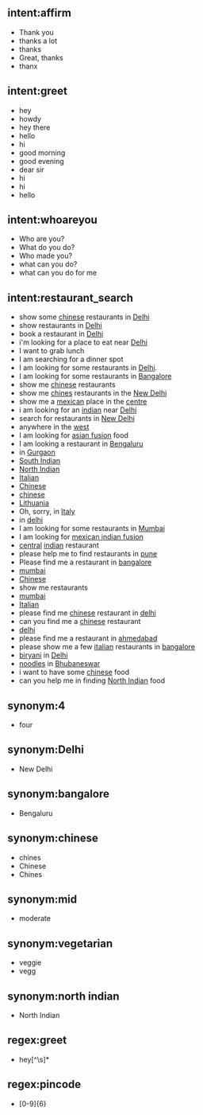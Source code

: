 ## intent:affirm
- Thank you
- thanks a lot
- thanks
- Great, thanks
- thanx

## intent:greet
- hey
- howdy
- hey there
- hello
- hi
- good morning
- good evening
- dear sir
- hi
- hi
- hello

## intent:whoareyou
- Who are you?
- What do you do?
- Who made you?
- what can you do?
- what can you do for me

## intent:restaurant_search
- show some [chinese](cuisine) restaurants in [Delhi](location)
- show restaurants in [Delhi](location)
- book a restaurant in [Delhi](location)
- i'm looking for a place to eat near [Delhi](location)
- I want to grab lunch
- I am searching for a dinner spot
- I am looking for some restaurants in [Delhi](location).
- I am looking for some restaurants in [Bangalore](location)
- show me [chinese](cuisine) restaurants
- show me [chines](cuisine:chinese) restaurants in the [New Delhi](location:Delhi)
- show me a [mexican](cuisine) place in the [centre](location)
- i am looking for an [indian](cuisine) near [Delhi](location)
- search for restaurants in [New Delhi](location)
- anywhere in the [west](location)
- I am looking for [asian fusion](cuisine) food
- I am looking a restaurant in [Bengaluru](location)
- in [Gurgaon](location)
- [South Indian](cuisine)
- [North Indian](cuisine)
- [Italian](cuisine)
- [Chinese](cuisine:chinese)
- [chinese](cuisine)
- [Lithuania](location)
- Oh, sorry, in [Italy](location)
- in [delhi](location)
- I am looking for some restaurants in [Mumbai](location)
- I am looking for [mexican indian fusion](cuisine)
- [central](location) [indian](cuisine) restaurant
- please help me to find restaurants in [pune](location)
- Please find me a restaurant in [bangalore](location)
- [mumbai](location)
- [Chinese](cuisine:chinese)
- show me restaurants
- [mumbai](location)
- [Italian](cuisine)
- please find me [chinese](cuisine) restaurant in [delhi](location)
- can you find me a [chinese](cuisine) restaurant
- [delhi](location)
- please find me a restaurant in [ahmedabad](location)
- please show me a few [italian](cuisine) restaurants in [bangalore](location)
- [biryani](cuisine) in [Delhi](location)
- [noodles](cuisine) in [Bhubaneswar](location)
- i want to have some [chinese](cuisine) food
- can you help me in finding [North Indian](cuisine) food

## synonym:4
- four

## synonym:Delhi
- New Delhi

## synonym:bangalore
- Bengaluru

## synonym:chinese
- chines
- Chinese
- Chines

## synonym:mid
- moderate

## synonym:vegetarian
- veggie
- vegg

## synonym:north indian
- North Indian

## regex:greet
- hey[^\s]*

## regex:pincode
- [0-9]{6}
